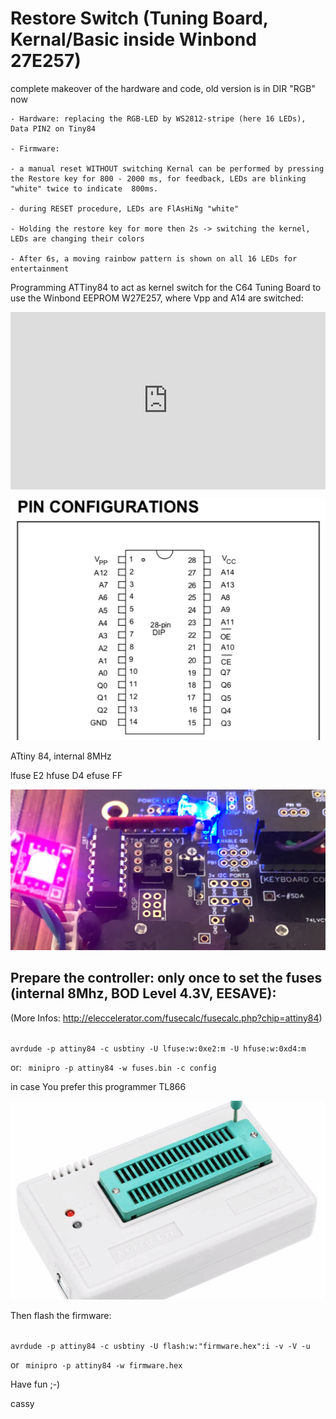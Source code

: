 # Restore Switch (Tuning Board, Kernal/Basic inside Winbond 27E257)

complete makeover of the hardware and code, old version is in DIR "RGB" now

    - Hardware: replacing the RGB-LED by WS2812-stripe (here 16 LEDs), Data PIN2 on Tiny84

    - Firmware: 

    - a manual reset WITHOUT switching Kernal can be performed by pressing the Restore key for 800 - 2000 ms, for feedback, LEDs are blinking "white" twice to indicate  800ms. 

    - during RESET procedure, LEDs are FlAsHiNg "white"

    - Holding the restore key for more then 2s -> switching the kernel, LEDs are changing their colors

    - After 6s, a moving rainbow pattern is shown on all 16 LEDs for entertainment


Programming ATTiny84 to act as kernel switch for the C64 Tuning Board to use the Winbond EEPROM W27E257, where Vpp and A14 are switched:

<div style="padding:56.25% 0 0 0;position:relative;">
<iframe src="https://player.vimeo.com/video/577234874?badge=0&amp;autopause=0&amp;player_id=0&amp;app_id=58479" frameborder="0" allow="autoplay; fullscreen; picture-in-picture" allowfullscreen style="position:absolute;top:0;left:0;width:100%;height:100%;" title="ExpPortCover.mov">
</iframe>
</div>
<script src="https://player.vimeo.com/api/player.js"></script>



<p align="center">
  <img src="W27E257.png">
</p>


 ATtiny 84, internal 8MHz
 
 lfuse E2
 hfuse D4
 efuse FF




<p align="center">
  <img src="attiny84.png">
</p>


Prepare the controller: only once to set the fuses (internal 8Mhz, BOD Level 4.3V, EESAVE):
---------------------------------------------
(More Infos: http://eleccelerator.com/fusecalc/fusecalc.php?chip=attiny84)

<code>
avrdude -p attiny84 -c usbtiny -U lfuse:w:0xe2:m -U hfuse:w:0xd4:m
</code>

or:
<code>
minipro -p attiny84 -w fuses.bin -c config
</code>

in case You prefer this programmer TL866 

<p align="center">
  <img src="TL866IIplus.png">
</p>

Then flash the firmware:

<code>
avrdude -p attiny84 -c usbtiny -U flash:w:"firmware.hex":i -v -V -u
</code>

or
<code>
minipro -p attiny84 -w firmware.hex
</code> 


Have fun ;-)

cassy

